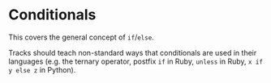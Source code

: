 # Conditionals

This covers the general concept of `if`/`else`.

Tracks should teach non-standard ways that conditionals are used in their languages (e.g. the ternary operator, postfix `if` in Ruby, `unless` in Ruby, `x if y else z` in Python).

